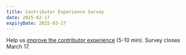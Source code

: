 ```yaml
---
title: Contributor Experience Survey
date: 2025-02-17
expiryDate: 2025-03-17
---
```


<i class="fas fa-bullhorn"></i> Help us [improve the contributor experience]
(5-10 min). Survey closes March 17.

[improve the contributor experience]:
  https://opentelemetry.io/blog/2025/contribex-survey

